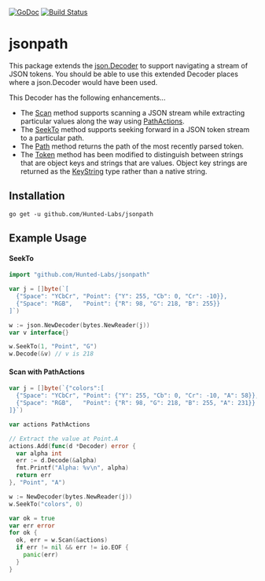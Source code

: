 [![GoDoc](https://godoc.org/github.com/Hunted-Labs/jsonpath?status.svg)](https://godoc.org/github.com/Hunted-Labs/jsonpath)
[![Build Status](https://travis-ci.org/Hunted-Labs/jsonpath.svg?branch=master)](https://travis-ci.org/Hunted-Labs/jsonpath)

# jsonpath

This package extends the [json.Decoder](https://golang.org/pkg/encoding/json/#Decoder) to support navigating a stream of JSON tokens. You should be able to use this extended Decoder places where a json.Decoder would have been used.

This Decoder has the following enhancements...
 * The [Scan](https://godoc.org/github.com/Hunted-Labs/jsonpath/#Decoder.Scan) method supports scanning a JSON stream while extracting particular values along the way using [PathActions](https://godoc.org/github.com/Hunted-Labs/jsonpath#PathActions).
 * The [SeekTo](https://godoc.org/github.com/Hunted-Labs/jsonpath#Decoder.SeekTo) method supports seeking forward in a JSON token stream to a particular path.
 * The [Path](https://godoc.org/github.com/Hunted-Labs/jsonpath#Decoder.Path) method returns the path of the most recently parsed token.
 * The [Token](https://godoc.org/github.com/Hunted-Labs/jsonpath#Decoder.Token) method has been modified to distinguish between strings that are object keys and strings that are values. Object key strings are returned as the [KeyString](https://godoc.org/github.com/Hunted-Labs/jsonpath#KeyString) type rather than a native string.

## Installation

    go get -u github.com/Hunted-Labs/jsonpath

## Example Usage

#### SeekTo

```go
import "github.com/Hunted-Labs/jsonpath"

var j = []byte(`[
  {"Space": "YCbCr", "Point": {"Y": 255, "Cb": 0, "Cr": -10}},
  {"Space": "RGB",   "Point": {"R": 98, "G": 218, "B": 255}}
]`)

w := json.NewDecoder(bytes.NewReader(j))
var v interface{}

w.SeekTo(1, "Point", "G")
w.Decode(&v) // v is 218
```

#### Scan with PathActions

```go
var j = []byte(`{"colors":[
  {"Space": "YCbCr", "Point": {"Y": 255, "Cb": 0, "Cr": -10, "A": 58}},
  {"Space": "RGB",   "Point": {"R": 98, "G": 218, "B": 255, "A": 231}}
]}`)

var actions PathActions

// Extract the value at Point.A
actions.Add(func(d *Decoder) error {
  var alpha int
  err := d.Decode(&alpha)
  fmt.Printf("Alpha: %v\n", alpha)
  return err
}, "Point", "A")

w := NewDecoder(bytes.NewReader(j))
w.SeekTo("colors", 0)

var ok = true
var err error
for ok {
  ok, err = w.Scan(&actions)
  if err != nil && err != io.EOF {
    panic(err)
  }
}
```
